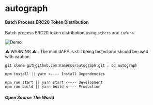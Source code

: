 # autograph
#### Batch Process ERC20 Token Distribution 
Batch process ERC20 token distribution using ```ethers``` and ```infura```

![Demo](example.gif)

⚠️ WARNING ⚠️ : The mini dAPP is still being tested and should be used with caution.

```
git clone git@github.com:KamesCG/autograph.git ; cd autograph

npm install || yarn <---- Install Dependencies

npm run start || yarn start <---- Development
npm run build || yarn build <---- Production

```

##### Open Source The World